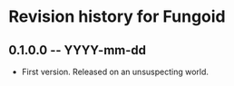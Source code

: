 # Revision history for Fungoid

## 0.1.0.0 -- YYYY-mm-dd

* First version. Released on an unsuspecting world.
